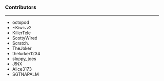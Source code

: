 
### Contributors

---

- octopod
- ~Kiwi~v2
- KillerTele
- ScottyWired
- Scratch.
- TheJoker
- thelurker1234
- sloppy_joes
- J!NX
- Alice3173
- SGTNAPALM
